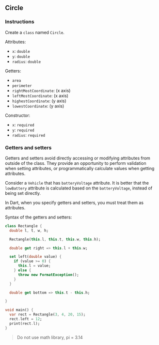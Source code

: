 ## Circle

### Instructions

Create a `class` named `Circle`.

Attributes:

- `x`: `double`
- `y`: `double`
- `radius`: `double`

Getters:
- `area`
- `perimeter`
- `rightMostCoordinate`: (x axis)
- `leftMostCoordinate`: (x axis)
- `highestCoordinate`: (y axis)
- `lowestCoordinate`: (y axis)

Constructor:
- `x`: `required`
- `y`: `required`
- `radius`: `required`

### Getters and setters

Getters and setters avoid directly accessing or modifying attributes from outside of the class. They provide an opportunity to perform validation when setting attributes, or programmatically calculate values when getting attributes.

Consider a `Vehicle` that has `batteryVoltage` attribute. It is better that the `lowBattery` attribute is calculated based on the `batteryVoltage`, instead of being set directly.

In Dart, when you specify getters and setters, you must treat them as attributes.

Syntax of the getters and setters:

```dart
class Rectangle {
  double l, t, w, h;

  Rectangle(this.l, this.t, this.w, this.h);

  double get right => this.l + this.w;

  set left(double value) {
    if (value >= 0) {
      this.l = value;
    } else {
      throw new FormatException();
    }
  }

  double get bottom => this.t - this.h;

}

void main() {
  var rect = Rectangle(3, 4, 20, 15);
  rect.left = 12;
  print(rect.l);
}
```

> Do not use math library, pi = 3.14
